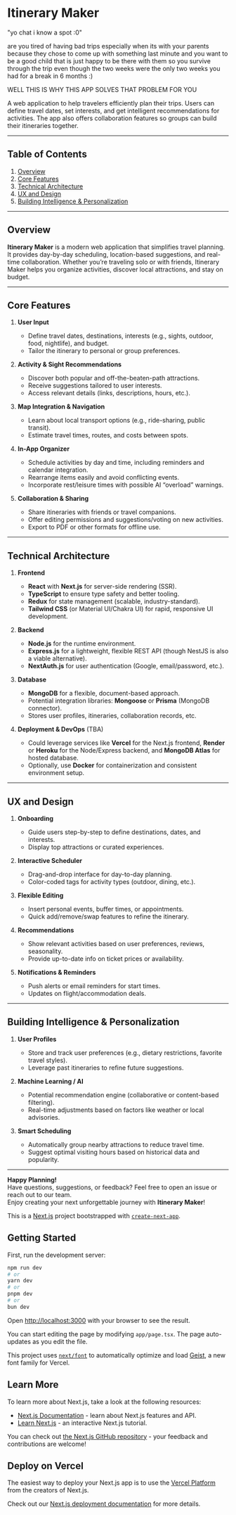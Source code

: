 # Itinerary Maker

"yo chat i know a spot :0" 

are you tired of having bad trips especially when its with your parents because they chose to come up with something last minute
and you want to be a good child that is just happy to be there with them so you survive through the trip even though
the two weeks were the only two weeks you had for a break in 6 months :)

WELL THIS IS WHY THIS APP SOLVES THAT PROBLEM FOR YOU

A web application to help travelers efficiently plan their trips. Users can define travel dates, set interests, and get intelligent recommendations for activities. The app also offers collaboration features so groups can build their itineraries together.

---

## Table of Contents

1. [Overview](#overview)  
2. [Core Features](#core-features)  
3. [Technical Architecture](#technical-architecture)  
4. [UX and Design](#ux-and-design)  
5. [Building Intelligence & Personalization](#building-intelligence--personalization)  

---

## Overview

**Itinerary Maker** is a modern web application that simplifies travel planning. It provides day-by-day scheduling, location-based suggestions, and real-time collaboration. Whether you’re traveling solo or with friends, Itinerary Maker helps you organize activities, discover local attractions, and stay on budget.

---

## Core Features

1. **User Input**  
   - Define travel dates, destinations, interests (e.g., sights, outdoor, food, nightlife), and budget.
   - Tailor the itinerary to personal or group preferences.

2. **Activity & Sight Recommendations**  
   - Discover both popular and off-the-beaten-path attractions.
   - Receive suggestions tailored to user interests.
   - Access relevant details (links, descriptions, hours, etc.).

3. **Map Integration & Navigation**  
   - Learn about local transport options (e.g., ride-sharing, public transit).
   - Estimate travel times, routes, and costs between spots.

4. **In-App Organizer**  
   - Schedule activities by day and time, including reminders and calendar integration.
   - Rearrange items easily and avoid conflicting events.
   - Incorporate rest/leisure times with possible AI “overload” warnings.

5. **Collaboration & Sharing**  
   - Share itineraries with friends or travel companions.
   - Offer editing permissions and suggestions/voting on new activities.
   - Export to PDF or other formats for offline use.

---

## Technical Architecture

1. **Frontend**  
   - **React** with **Next.js** for server-side rendering (SSR).  
   - **TypeScript** to ensure type safety and better tooling.  
   - **Redux** for state management (scalable, industry-standard).  
   - **Tailwind CSS** (or Material UI/Chakra UI) for rapid, responsive UI development.

2. **Backend**  
   - **Node.js** for the runtime environment.  
   - **Express.js** for a lightweight, flexible REST API (though NestJS is also a viable alternative).  
   - **NextAuth.js** for user authentication (Google, email/password, etc.).

3. **Database**  
   - **MongoDB** for a flexible, document-based approach.  
   - Potential integration libraries: **Mongoose** or **Prisma** (MongoDB connector).  
   - Stores user profiles, itineraries, collaboration records, etc.

4. **Deployment & DevOps** (TBA)  
   - Could leverage services like **Vercel** for the Next.js frontend, **Render** or **Heroku** for the Node/Express backend, and **MongoDB Atlas** for hosted database.  
   - Optionally, use **Docker** for containerization and consistent environment setup.

---

## UX and Design

1. **Onboarding**  
   - Guide users step-by-step to define destinations, dates, and interests.  
   - Display top attractions or curated experiences.

2. **Interactive Scheduler**  
   - Drag-and-drop interface for day-to-day planning.  
   - Color-coded tags for activity types (outdoor, dining, etc.).

3. **Flexible Editing**  
   - Insert personal events, buffer times, or appointments.  
   - Quick add/remove/swap features to refine the itinerary.

4. **Recommendations**  
   - Show relevant activities based on user preferences, reviews, seasonality.  
   - Provide up-to-date info on ticket prices or availability.

5. **Notifications & Reminders**  
   - Push alerts or email reminders for start times.  
   - Updates on flight/accommodation deals.

---

## Building Intelligence & Personalization

1. **User Profiles**  
   - Store and track user preferences (e.g., dietary restrictions, favorite travel styles).  
   - Leverage past itineraries to refine future suggestions.

2. **Machine Learning / AI**  
   - Potential recommendation engine (collaborative or content-based filtering).  
   - Real-time adjustments based on factors like weather or local advisories.

3. **Smart Scheduling**  
   - Automatically group nearby attractions to reduce travel time.  
   - Suggest optimal visiting hours based on historical data and popularity.

---

**Happy Planning!**  
Have questions, suggestions, or feedback? Feel free to open an issue or reach out to our team.  
Enjoy creating your next unforgettable journey with **Itinerary Maker**!







This is a [Next.js](https://nextjs.org) project bootstrapped with [`create-next-app`](https://nextjs.org/docs/app/api-reference/cli/create-next-app).

## Getting Started

First, run the development server:

```bash
npm run dev
# or
yarn dev
# or
pnpm dev
# or
bun dev
```

Open [http://localhost:3000](http://localhost:3000) with your browser to see the result.

You can start editing the page by modifying `app/page.tsx`. The page auto-updates as you edit the file.

This project uses [`next/font`](https://nextjs.org/docs/app/building-your-application/optimizing/fonts) to automatically optimize and load [Geist](https://vercel.com/font), a new font family for Vercel.

## Learn More

To learn more about Next.js, take a look at the following resources:

- [Next.js Documentation](https://nextjs.org/docs) - learn about Next.js features and API.
- [Learn Next.js](https://nextjs.org/learn) - an interactive Next.js tutorial.

You can check out [the Next.js GitHub repository](https://github.com/vercel/next.js) - your feedback and contributions are welcome!

## Deploy on Vercel

The easiest way to deploy your Next.js app is to use the [Vercel Platform](https://vercel.com/new?utm_medium=default-template&filter=next.js&utm_source=create-next-app&utm_campaign=create-next-app-readme) from the creators of Next.js.

Check out our [Next.js deployment documentation](https://nextjs.org/docs/app/building-your-application/deploying) for more details.
